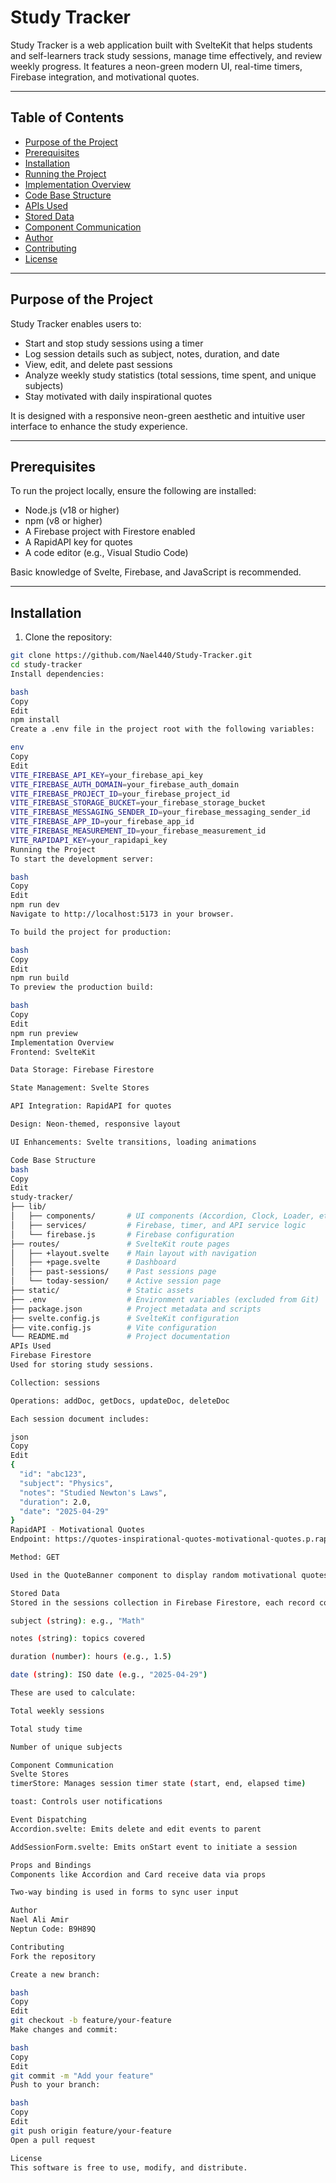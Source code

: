 # Study Tracker

Study Tracker is a web application built with SvelteKit that helps students and self-learners track study sessions, manage time effectively, and review weekly progress. It features a neon-green modern UI, real-time timers, Firebase integration, and motivational quotes.

---

## Table of Contents

- [Purpose of the Project](#purpose-of-the-project)
- [Prerequisites](#prerequisites)
- [Installation](#installation)
- [Running the Project](#running-the-project)
- [Implementation Overview](#implementation-overview)
- [Code Base Structure](#code-base-structure)
- [APIs Used](#apis-used)
- [Stored Data](#stored-data)
- [Component Communication](#component-communication)
- [Author](#author)
- [Contributing](#contributing)
- [License](#license)

---

## Purpose of the Project

Study Tracker enables users to:

- Start and stop study sessions using a timer
- Log session details such as subject, notes, duration, and date
- View, edit, and delete past sessions
- Analyze weekly study statistics (total sessions, time spent, and unique subjects)
- Stay motivated with daily inspirational quotes

It is designed with a responsive neon-green aesthetic and intuitive user interface to enhance the study experience.

---

## Prerequisites

To run the project locally, ensure the following are installed:

- Node.js (v18 or higher)
- npm (v8 or higher)
- A Firebase project with Firestore enabled
- A RapidAPI key for quotes
- A code editor (e.g., Visual Studio Code)

Basic knowledge of Svelte, Firebase, and JavaScript is recommended.

---

## Installation

1. Clone the repository:

```bash
git clone https://github.com/Nael440/Study-Tracker.git
cd study-tracker
Install dependencies:

bash
Copy
Edit
npm install
Create a .env file in the project root with the following variables:

env
Copy
Edit
VITE_FIREBASE_API_KEY=your_firebase_api_key
VITE_FIREBASE_AUTH_DOMAIN=your_firebase_auth_domain
VITE_FIREBASE_PROJECT_ID=your_firebase_project_id
VITE_FIREBASE_STORAGE_BUCKET=your_firebase_storage_bucket
VITE_FIREBASE_MESSAGING_SENDER_ID=your_firebase_messaging_sender_id
VITE_FIREBASE_APP_ID=your_firebase_app_id
VITE_FIREBASE_MEASUREMENT_ID=your_firebase_measurement_id
VITE_RAPIDAPI_KEY=your_rapidapi_key
Running the Project
To start the development server:

bash
Copy
Edit
npm run dev
Navigate to http://localhost:5173 in your browser.

To build the project for production:

bash
Copy
Edit
npm run build
To preview the production build:

bash
Copy
Edit
npm run preview
Implementation Overview
Frontend: SvelteKit

Data Storage: Firebase Firestore

State Management: Svelte Stores

API Integration: RapidAPI for quotes

Design: Neon-themed, responsive layout

UI Enhancements: Svelte transitions, loading animations

Code Base Structure
bash
Copy
Edit
study-tracker/
├── lib/
│   ├── components/       # UI components (Accordion, Clock, Loader, etc.)
│   ├── services/         # Firebase, timer, and API service logic
│   └── firebase.js       # Firebase configuration
├── routes/               # SvelteKit route pages
│   ├── +layout.svelte    # Main layout with navigation
│   ├── +page.svelte      # Dashboard
│   ├── past-sessions/    # Past sessions page
│   └── today-session/    # Active session page
├── static/               # Static assets
├── .env                  # Environment variables (excluded from Git)
├── package.json          # Project metadata and scripts
├── svelte.config.js      # SvelteKit configuration
├── vite.config.js        # Vite configuration
└── README.md             # Project documentation
APIs Used
Firebase Firestore
Used for storing study sessions.

Collection: sessions

Operations: addDoc, getDocs, updateDoc, deleteDoc

Each session document includes:

json
Copy
Edit
{
  "id": "abc123",
  "subject": "Physics",
  "notes": "Studied Newton's Laws",
  "duration": 2.0,
  "date": "2025-04-29"
}
RapidAPI - Motivational Quotes
Endpoint: https://quotes-inspirational-quotes-motivational-quotes.p.rapidapi.com/quote

Method: GET

Used in the QuoteBanner component to display random motivational quotes.

Stored Data
Stored in the sessions collection in Firebase Firestore, each record contains:

subject (string): e.g., "Math"

notes (string): topics covered

duration (number): hours (e.g., 1.5)

date (string): ISO date (e.g., "2025-04-29")

These are used to calculate:

Total weekly sessions

Total study time

Number of unique subjects

Component Communication
Svelte Stores
timerStore: Manages session timer state (start, end, elapsed time)

toast: Controls user notifications

Event Dispatching
Accordion.svelte: Emits delete and edit events to parent

AddSessionForm.svelte: Emits onStart event to initiate a session

Props and Bindings
Components like Accordion and Card receive data via props

Two-way binding is used in forms to sync user input

Author
Nael Ali Amir
Neptun Code: B9H89Q

Contributing
Fork the repository

Create a new branch:

bash
Copy
Edit
git checkout -b feature/your-feature
Make changes and commit:

bash
Copy
Edit
git commit -m "Add your feature"
Push to your branch:

bash
Copy
Edit
git push origin feature/your-feature
Open a pull request

License
This software is free to use, modify, and distribute.

